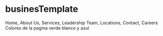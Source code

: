 # businesTemplate
Home, About Us, Services, Leadership Team, Locations, Contact, Careers Colores de la pagina verde blanco y azul
